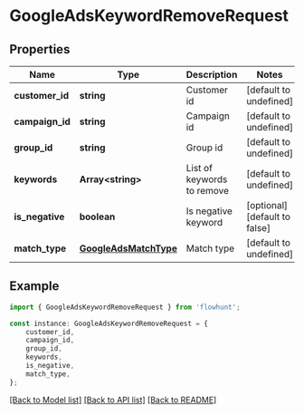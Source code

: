 # GoogleAdsKeywordRemoveRequest


## Properties

Name | Type | Description | Notes
------------ | ------------- | ------------- | -------------
**customer_id** | **string** | Customer id | [default to undefined]
**campaign_id** | **string** | Campaign id | [default to undefined]
**group_id** | **string** | Group id | [default to undefined]
**keywords** | **Array&lt;string&gt;** | List of keywords to remove | [default to undefined]
**is_negative** | **boolean** | Is negative keyword | [optional] [default to false]
**match_type** | [**GoogleAdsMatchType**](GoogleAdsMatchType.md) | Match type | [default to undefined]

## Example

```typescript
import { GoogleAdsKeywordRemoveRequest } from 'flowhunt';

const instance: GoogleAdsKeywordRemoveRequest = {
    customer_id,
    campaign_id,
    group_id,
    keywords,
    is_negative,
    match_type,
};
```

[[Back to Model list]](../README.md#documentation-for-models) [[Back to API list]](../README.md#documentation-for-api-endpoints) [[Back to README]](../README.md)
